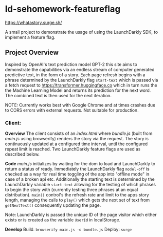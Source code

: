 # ld-sehomework-featureflag
https://whatastory.surge.sh/

A small project to demonstrate the usage of using the LaunchDarkly SDK, to implement a feature flag.

## Project Overview

Inspired by OpenAI's text prediction model GPT-2 this site aims to demonstrate the capabilities via an endless stream of computer generated predictive text, in the form of a story. Each page refresh begins with a phrase determined by the LaunchDarkly flag `start-text` which is passed via a fetch request to https://transformer.huggingface.co which in turn runs the the Machine Learning Model and returns its prediction for the next word. The combined text is then used for the next iteration.

NOTE: Currently works best with Google Chrome and at times crashes due to CORS errors with external requests. Not suitable for production.

### Client:

**Overview**
The client consists of an _index.html_ where _bundle.js_ (built from _main.js_ using browserify) renders the story via the request. The story is continuously updated at a configured time interval, until the configured repeat limit is reached. Two LaunchDarkly feature flags are used as described below.

**Code**
_main.js_ initializes by waiting for the dom to load and LaunchDarkly to return a status of ready. Immediately the LaunchDarkly flag `model-off` is checked as a way for real time toggling of the app into "offline mode" in case of a broken api etc. Additionally the starting text is determined by the LaunchDarkly variable `start-text` allowing for the testing of which phrases to begin the story with (currently testing three phrases at an equal distribution). `main()` control's the refresh rate and limit to the apps story length, managing the calls to `play()` which gets the next set of text from `getNextText()` consequently updating the page.

Note: LaunchDarkly is passed the unique ID of the page visitor which either exists or is created as the variable `UserId` in localStorage.

**Develop**
Build: `browserify main.js -o bundle.js`
Deploy: `surge`

